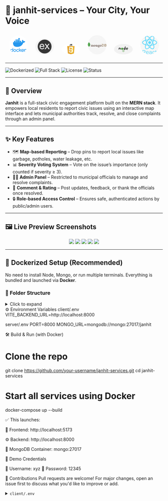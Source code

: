 # 🚀 janhit-services – Your City, Your Voice

<p align="center">
  <img src="./screenshots/docker1.png" alt="Docker Logo" width="60" style="border-radius: 50%; margin: 10px;" />
  <img src="./screenshots/express.png" alt="Express Logo" width="60" style="border-radius: 50%; margin: 10px;" />
  <img src="./screenshots/js.png" alt="JavaScript Logo" width="60" style="border-radius: 50%; margin: 10px;" />
  <img src="./screenshots/mongo.png" alt="MongoDB Logo" width="60" style="border-radius: 50%; margin: 10px;" />
  <img src="./screenshots/nodejs.png" alt="Node.js Logo" width="60" style="border-radius: 50%; margin: 10px;" />
  <img src="./screenshots/react.png" alt="React Logo" width="60" style="border-radius: 50%; margin: 10px;" />
</p>

---

![Dockerized](https://img.shields.io/badge/Ready-Dockerized-blue?logo=docker)
![Full Stack](https://img.shields.io/badge/Stack-MERN-green)
![License](https://img.shields.io/badge/license-MIT-blue)
![Status](https://img.shields.io/badge/status-Production--Ready-success)

---

## 📖 Overview

**Janhit** is a full-stack civic engagement platform built on the **MERN stack**. It empowers local residents to report civic issues using an interactive map interface and lets municipal authorities track, resolve, and close complaints through an admin panel.

---

## ✨ Key Features

- 🗺️ **Map-based Reporting** – Drop pins to report local issues like garbage, potholes, water leakage, etc.
- 📊 **Severity Voting System** – Vote on the issue’s importance (only counted if severity ≥ 3).
- 🧑‍💼 **Admin Panel** – Restricted to municipal officials to manage and resolve complaints.
- 💬 **Comment & Rating** – Post updates, feedback, or thank the officials once resolved.
- 🔒 **Role-based Access Control** – Ensures safe, authenticated actions by public/admin users.

---

## 🖼️ Live Preview Screenshots

<p align="center">
  <img src="https://github.com/user-attachments/assets/c76bc122-98c4-4adf-9502-d47b2ee9e2b3" width="300"/>
  <img src="https://github.com/user-attachments/assets/2369af92-03aa-4c2b-9574-96d1a662fdf8" width="300"/>
  <img src="https://github.com/user-attachments/assets/fa27ddcd-0081-42f3-87b6-d2a924cd4e83" width="300"/>
  <img src="https://github.com/user-attachments/assets/be75a3d2-7060-40a0-9356-400a89583cdd" width="300"/>
  <img src="https://github.com/user-attachments/assets/bffd4cd4-d8e3-4efb-a6a4-57fd35022875" width="300"/>
</p>

---

## 🐳 Dockerized Setup (Recommended)

No need to install Node, Mongo, or run multiple terminals. Everything is bundled and launched via **Docker**.

### 📁 Folder Structure

<details>
<summary>Click to expand</summary>

Janhit/
├── client/               # React Frontend (Vite)
│   └── src/
├── server/               # Node.js + Express Backend
│   └── routes/
├── screenshots/          # Tech icons and preview images
├── docker-compose.yml    # Docker multi-container setup
└── README.md
</details>
⚙️ Environment Variables
client/.env
  VITE_BACKEND_URL=http://localhost:8000

server/.env
  PORT=8000
  MONGO_URL=mongodb://mongo:27017/janhit

🛠️ Build & Run (with Docker)

# Clone the repo
git clone https://github.com/your-username/janhit-services.git
cd janhit-services

# Start all services using Docker
docker-compose up --build

✅ This launches:

🚀 Frontend: http://localhost:5173

⚙️ Backend: http://localhost:8000

🐘 MongoDB Container: mongo:27017

🧪 Demo Credentials

👤 Username: xyz
🔐 Password: 12345


🤝 Contributions
Pull requests are welcome! For major changes, open an issue first to discuss what you'd like to improve or add.


<details> <summary><code>client/.env</code></summary>
VITE_BACKEND_URL=http://localhost:8000



